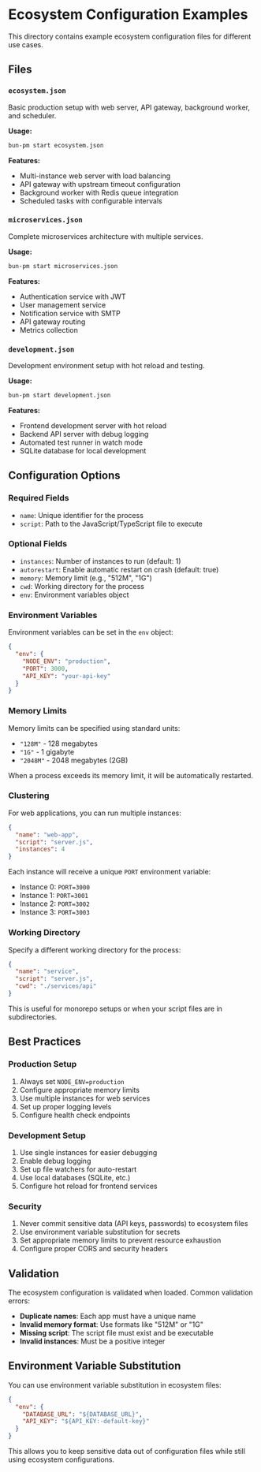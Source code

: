 # Ecosystem Configuration Examples

This directory contains example ecosystem configuration files for different use cases.

## Files

### `ecosystem.json`
Basic production setup with web server, API gateway, background worker, and scheduler.

**Usage:**
```bash
bun-pm start ecosystem.json
```

**Features:**
- Multi-instance web server with load balancing
- API gateway with upstream timeout configuration
- Background worker with Redis queue integration
- Scheduled tasks with configurable intervals

### `microservices.json`
Complete microservices architecture with multiple services.

**Usage:**
```bash
bun-pm start microservices.json
```

**Features:**
- Authentication service with JWT
- User management service
- Notification service with SMTP
- API gateway routing
- Metrics collection

### `development.json`
Development environment setup with hot reload and testing.

**Usage:**
```bash
bun-pm start development.json
```

**Features:**
- Frontend development server with hot reload
- Backend API server with debug logging
- Automated test runner in watch mode
- SQLite database for local development

## Configuration Options

### Required Fields
- `name`: Unique identifier for the process
- `script`: Path to the JavaScript/TypeScript file to execute

### Optional Fields
- `instances`: Number of instances to run (default: 1)
- `autorestart`: Enable automatic restart on crash (default: true)
- `memory`: Memory limit (e.g., "512M", "1G")
- `cwd`: Working directory for the process
- `env`: Environment variables object

### Environment Variables

Environment variables can be set in the `env` object:

```json
{
  "env": {
    "NODE_ENV": "production",
    "PORT": 3000,
    "API_KEY": "your-api-key"
  }
}
```

### Memory Limits

Memory limits can be specified using standard units:
- `"128M"` - 128 megabytes
- `"1G"` - 1 gigabyte
- `"2048M"` - 2048 megabytes (2GB)

When a process exceeds its memory limit, it will be automatically restarted.

### Clustering

For web applications, you can run multiple instances:

```json
{
  "name": "web-app",
  "script": "server.js",
  "instances": 4
}
```

Each instance will receive a unique `PORT` environment variable:
- Instance 0: `PORT=3000`
- Instance 1: `PORT=3001`
- Instance 2: `PORT=3002`
- Instance 3: `PORT=3003`

### Working Directory

Specify a different working directory for the process:

```json
{
  "name": "service",
  "script": "server.js",
  "cwd": "./services/api"
}
```

This is useful for monorepo setups or when your script files are in subdirectories.

## Best Practices

### Production Setup
1. Always set `NODE_ENV=production`
2. Configure appropriate memory limits
3. Use multiple instances for web services
4. Set up proper logging levels
5. Configure health check endpoints

### Development Setup
1. Use single instances for easier debugging
2. Enable debug logging
3. Set up file watchers for auto-restart
4. Use local databases (SQLite, etc.)
5. Configure hot reload for frontend services

### Security
1. Never commit sensitive data (API keys, passwords) to ecosystem files
2. Use environment variable substitution for secrets
3. Set appropriate memory limits to prevent resource exhaustion
4. Configure proper CORS and security headers

## Validation

The ecosystem configuration is validated when loaded. Common validation errors:

- **Duplicate names**: Each app must have a unique name
- **Invalid memory format**: Use formats like "512M" or "1G"
- **Missing script**: The script file must exist and be executable
- **Invalid instances**: Must be a positive integer

## Environment Variable Substitution

You can use environment variable substitution in ecosystem files:

```json
{
  "env": {
    "DATABASE_URL": "${DATABASE_URL}",
    "API_KEY": "${API_KEY:-default-key}"
  }
}
```

This allows you to keep sensitive data out of configuration files while still using ecosystem configurations.